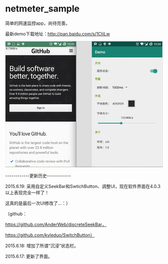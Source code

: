 # netmeter_sample
简单的网速监控app，尚待完善。


最新demo下载地址：http://pan.baidu.com/s/1CtiLw


![image](https://github.com/Fromnowon/netmeter_sample/raw/master/Screenshot.png)



------------更新历史------------

2015.6.19:
采用自定义SeekBar和SwtichButton、调整UI，现在软件界面在4.0.3以上表现完全一样了！

这真的是最后一次UI修改了...：）

（github：

https://github.com/AnderWeb/discreteSeekBar， 

https://github.com/kyleduo/SwitchButton）

2015.6.18:
增加了所谓“沉浸”状态栏。

2015.6.17:
更新了界面。
